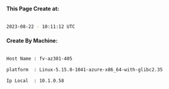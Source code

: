 
   
#### This Page Create at:

```bash

2023-08-22 - 10:11:12 UTC

```

#### Create By Machine:

```bash

Host Name : fv-az301-405

platform  : Linux-5.15.0-1041-azure-x86_64-with-glibc2.35

Ip Local  : 10.1.0.58

```

